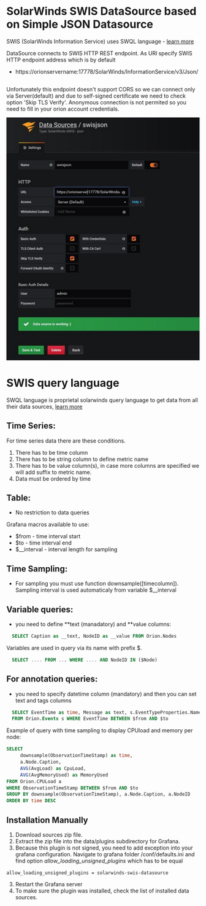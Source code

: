 # SolarWinds SWIS DataSource based on Simple JSON Datasource

SWIS (SolarWinds Information Service) uses SWQL language - [learn more](https://github.com/solarwinds/OrionSDK/wiki/About-SWIS)

DataSource connects to SWIS HTTP REST endpoint. As URl specify SWIS HTTP endpoint address which is by default

- https://orionservername:17778/SolarWinds/InformationService/v3/Json/

##

Unfortunately this endpoint doesn't support CORS so we can connect only via Server(default)
and due to self-signed certificate we need to check option 'Skip TLS Verify'. Anonymous connection
is not permited so you need to fill in your orion account credentials.

![Connection example](https://raw.githubusercontent.com/ipm-bobby/grafana-swis-datasource-react/main/src/img/datasource_connect.jpg)

# SWIS query language

SWQL language is proprietal solarwinds query language to get data from all their data sources, [learn more](https://github.com/solarwinds/OrionSDK/wiki/About-SWIS)

## Time Series:

For time series data there are these conditions.

1. There has to be time column
2. There has to be string column to define metric name
3. There has to be value column(s), in case more columns are specified we will add suffix to metric name.
4. Data must be ordered by time

## Table:

- No restriction to data queries

Grafana macros available to use:

- $from - time interval start
- $to - time interval end
- $\_\_interval - interval length for sampling

## Time Sampling:

- For sampling you must use function downsample([timecolumn]). Sampling interval is used automaticaly from variable $\_\_interval

## Variable queries:

- you need to define **text (manadatory) and **value columns:

```sql
  SELECT Caption as __text, NodeID as __value FROM Orion.Nodes
```

Variables are used in query via its name with prefix $.

```sql
  SELECT .... FROM ... WHERE .... AND NodeID IN ($Node)
```

## For annotation queries:

- you need to specify datetime column (mandatory) and then you can set text and tags columns

```sql
  SELECT EventTime as time, Message as text, s.EventTypeProperties.Name as tags
  FROM Orion.Events s WHERE EventTime BETWEEN $from AND $to
```

Example of query with time sampling to display CPUload and memory per node:

```sql
SELECT
     downsample(ObservationTimeStamp) as time,
     a.Node.Caption,
     AVG(AvgLoad) as CpuLoad,
     AVG(AvgMemoryUsed) as MemoryUsed
FROM Orion.CPULoad a
WHERE ObservationTimeStamp BETWEEN $from AND $to
GROUP BY downsample(ObservationTimeStamp), a.Node.Caption, a.NodeID
ORDER BY time DESC
```

## Installation Manually

1. Download sources zip file.
2. Extract the zip file into the data/plugins subdirectory for Grafana.
3. Because this plugin is not signed, you need to add exception into your grafana configuration. Navigate to grafana folder /conf/defaults.ini and find option _allow_loading_unsigned_plugins_ which has to be equal

```
allow_loading_unsigned_plugins = solarwinds-swis-datasource
```

3. Restart the Grafana server
4. To make sure the plugin was installed, check the list of installed data sources.
